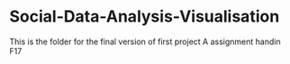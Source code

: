 # Social-Data-Analysis-Visualisation
This is the folder for the final version of first project A assignment handin F17
